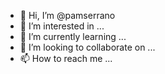 - 👋 Hi, I’m @pamserrano
- 👀 I’m interested in ...
- 🌱 I’m currently learning ...
- 💞️ I’m looking to collaborate on ...
- 📫 How to reach me ...

<!---
pamserrano/pamserrano is a ✨ special ✨ repository because its `README.md` (this file) appears on your GitHub profile.
You can click the Preview link to take a look at your changes.

https://www.profileme.dev/create-profile
--->
